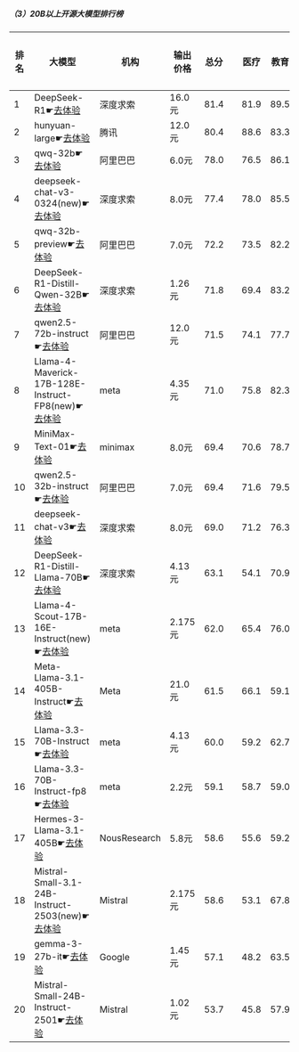 ##### （3）20B以上开源大模型排行榜
|排名|大模型|机构|输出价格|总分| |医疗|教育|金融|法律|行政公务|心理健康|推理与数学计算|语言与指令遵从|
|---|-----|---|-------|---|-|----|---|---|---|------|-------|-----------|------------|
|1|DeepSeek-R1☛[去体验](https://easyllm.site/static/modelcompare.html?type=open-source)|深度求索|16.0元|81.4| |        81.9|89.5|82.9|74.8|        88.6|61.5|        89.0|84.8|
|2|hunyuan-large☛[去体验](https://easyllm.site/static/modelcompare.html?type=open-source)|腾讯|12.0元|80.4| |        88.6|83.3|84.6|83.2|        75.7|73.2|        76.8|80.1|
|3|qwq-32b☛[去体验](https://easyllm.site/static/modelcompare.html?type=open-source)|阿里巴巴|6.0元|78.0| |        76.5|86.1|78.3|62.5|        86.5|63.0|        87.1|85.2|
|4|deepseek-chat-v3-0324(new)☛[去体验](https://easyllm.site/static/modelcompare.html?type=open-source)|深度求索|8.0元|77.4| |        78.0|85.5|76.1|61.5|        81.5|64.6|        87.3|85.4|
|5|qwq-32b-preview☛[去体验](https://easyllm.site/static/modelcompare.html?type=open-source)|阿里巴巴|7.0元|72.2| |        73.5|82.2|74.3|55.0|        78.0|59.9|        77.8|78.9|
|6|DeepSeek-R1-Distill-Qwen-32B☛[去体验](https://easyllm.site/static/modelcompare.html?type=open-source)|深度求索|1.26元|71.8| |        69.4|83.2|73.8|53.5|        76.2|53.8|        83.3|81.4|
|7|qwen2.5-72b-instruct☛[去体验](https://easyllm.site/static/modelcompare.html?type=open-source)|阿里巴巴|12.0元|71.5| |        74.1|77.7|75.6|53.2|        71.7|59.5|        79.4|81.7|
|8|Llama-4-Maverick-17B-128E-Instruct-FP8(new)☛[去体验](https://easyllm.site/static/modelcompare.html?type=open-source)|meta|4.35元|71.0| |        75.8|82.3|71.1|48.0|        69.0|59.0|        82.4|81.6|
|9|MiniMax-Text-01☛[去体验](https://easyllm.site/static/modelcompare.html?type=open-source)|minimax|8.0元|69.4| |        70.6|78.7|70.0|52.7|        69.6|57.8|        76.0|81.3|
|10|qwen2.5-32b-instruct☛[去体验](https://easyllm.site/static/modelcompare.html?type=open-source)|阿里巴巴|7.0元|69.4| |        71.6|79.5|71.8|52.7|        70.0|57.8|        73.5|80.7|
|11|deepseek-chat-v3☛[去体验](https://easyllm.site/static/modelcompare.html?type=open-source)|深度求索|8.0元|69.0| |        71.2|76.3|73.7|41.5|        72.7|56.0|        81.3|79.3|
|12|DeepSeek-R1-Distill-Llama-70B☛[去体验](https://easyllm.site/static/modelcompare.html?type=open-source)|深度求索|4.13元|63.1| |        54.1|70.9|60.6|36.9|        77.5|46.2|        81.6|77.0|
|13|Llama-4-Scout-17B-16E-Instruct(new)☛[去体验](https://easyllm.site/static/modelcompare.html?type=open-source)|meta|2.175元|62.0| |        65.4|76.0|62.1|31.7|        55.5|54.0|        75.9|76.2|
|14|Meta-Llama-3.1-405B-Instruct☛[去体验](https://easyllm.site/static/modelcompare.html?type=open-source)|Meta|21.0元|61.5| |        66.1|59.1|59.3|36.8|        64.2|53.9|        73.2|77.9|
|15|Llama-3.3-70B-Instruct☛[去体验](https://easyllm.site/static/modelcompare.html?type=open-source)|meta|4.13元|60.0| |        59.2|62.7|56.9|32.1|        66.4|49.6|        74.2|78.0|
|16|Llama-3.3-70B-Instruct-fp8☛[去体验](https://easyllm.site/static/modelcompare.html?type=open-source)|meta|2.2元|59.1| |        58.7|59.0|56.0|31.2|        64.8|48.5|        74.7|78.1|
|17|Hermes-3-Llama-3.1-405B☛[去体验](https://easyllm.site/static/modelcompare.html?type=open-source)|NousResearch|5.8元|58.6| |        55.6|59.2|59.2|31.6|        64.7|48.9|        72.6|78.0|
|18|Mistral-Small-3.1-24B-Instruct-2503(new)☛[去体验](https://easyllm.site/static/modelcompare.html?type=open-source)|Mistral|2.175元|58.6| |        53.1|67.8|57.6|33.3|        57.0|47.1|        76.2|77.1|
|19|gemma-3-27b-it☛[去体验](https://easyllm.site/static/modelcompare.html?type=open-source)|Google|1.45元|57.1| |        48.2|63.5|56.1|23.0|        70.5|44.5|        77.3|73.1|
|20|Mistral-Small-24B-Instruct-2501☛[去体验](https://easyllm.site/static/modelcompare.html?type=open-source)|Mistral|1.02元|53.7| |        45.8|57.9|53.1|28.5|        58.0|40.2|        71.3|74.4|
    
